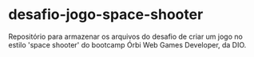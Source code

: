 # desafio-jogo-space-shooter
Repositório para armazenar os arquivos do desafio de criar um jogo no estilo 'space shooter' do bootcamp Órbi Web Games Developer, da DIO.
